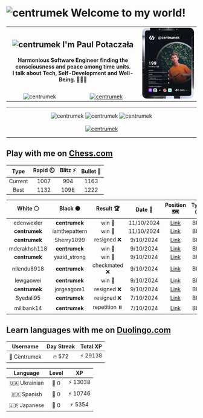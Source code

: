 <h1>
  <img
    src="https://emojis.slackmojis.com/emojis/images/1531849430/4246/blob-sunglasses.gif"
    width="30"
    alt="centrumek"
  />
  Welcome to my world!
</h1>

<table>
  <tbody>
    <tr>
      <td align="center" width="70%" colspan="2">
        <h2>
          <img
            src="https://raw.githubusercontent.com/MartinHeinz/MartinHeinz/master/wave.gif"
            width="30px"
            alt="centrumek"
          />
          I'm Paul Potaczała
        </h2>
        <h4>
          Harmonious Software Engineer finding the consciousness and peace among time units.
          <br/>
          I talk about Tech, Self-Development and Well-Being. 🌿🧘🚀
        </h4>
      </td>
      <td width="30%" rowspan="2">
        <a href="https://app.daily.dev/centrumek">
          <img
            src="./devcard.svg"
            alt="centrumek"
          />
        </a>
      </td>
    </tr>
    <tr align="center">
      <td>
        <img
          src="https://komarev.com/ghpvc/?username=centrumek&label=visitors&color=0e75b6&style=flat"
          alt="centrumek"
        >
      </td>
      <td>
        <a href="https://stackoverflow.com/users/14496012/centrumek">
          <img
            src="https://stackoverflow.com/users/flair/14496012.png?theme=dark"
            alt="centrumek"
          >
        </a>
      </td>
    </tr>
  </tbody>
</table>

---
<div align="center">
  <img 
    src="https://github-readme-stats.vercel.app/api?username=centrumek&show_icons=true&count_private=true&theme=dark&hide_border=true&hide=issues,contribs&bg_color=00000000"
    alt="centrumek"
  />
  <img
    src="https://github-readme-stats.vercel.app/api/top-langs/?username=centrumek&layout=compact&hide_border=true&theme=dark&bg_color=00000000&langs_count=6&exclude_repo=air-statistic-app"
    alt="centrumek"
  />
  <img 
    src="https://github-readme-streak-stats.herokuapp.com?user=centrumek&theme=dark&hide_border=true&background=FFFFFF00"
    alt="centrumek"
  />
  <br/>
  <br/>
  <a href="https://www.buymeacoffee.com/centrumek">
    <img
      src="https://cdn.buymeacoffee.com/buttons/v2/default-orange.png"
      height="50"
      width="210"
      alt="centrumek"
    />
  </a>
</div>

---

## Play with me on [Chess.com](https://www.chess.com/member/centrumek)

<div align="center">
<!--START_SECTION:chessStats-->
<!-- Automatically generated with https://github.com/Balastrong/chess-stats-action -->

| Type | Rapid ⏲️ | Blitz ⚡ | Bullet 🔫 |
|:---:|:---:|:---:|:---:|
| Current | 1007 | 904 | 1163 |
| Best | 1132 | 1098 | 1222 |

| White ⚪ | Black ⚫ | Result 🏆 | Date 📅 | Position 🗺️ | Type 🕕 |
|:---:|:---:|:---:|:---:|:---:|:---:|
| edenwexler | **centrumek** | win 🥇 | 11/10/2024 | <a href="http://www.ee.unb.ca/cgi-bin/tervo/fen.pl?select=8/3nk3/p1Qp4/B1pPp3/5p2/3P1Pp1/PP4Kr/2R2R1r w - -">Link</a> | Blitz |
| **centrumek** | iamthepattern | win 🥇 | 11/10/2024 | <a href="http://www.ee.unb.ca/cgi-bin/tervo/fen.pl?select=rnbqkbnr/ppN2ppp/4p3/3p4/3P4/4P3/PP1B1PPP/2RQKBNR b Kkq -">Link</a> | Blitz |
| **centrumek** | Sherry1099 | resigned ❌ | 9/10/2024 | <a href="http://www.ee.unb.ca/cgi-bin/tervo/fen.pl?select=r3kb1r/p4ppp/2p2n2/8/8/1Pq5/P3KPPP/1RBR4 b kq -">Link</a> | Blitz |
| mderakhsh118 | **centrumek** | win 🥇 | 9/10/2024 | <a href="http://www.ee.unb.ca/cgi-bin/tervo/fen.pl?select=6n1/p2p4/1p3kP1/2p4b/4r2N/8/PP3K2/6R1 w - -">Link</a> | Blitz |
| **centrumek** | yazid_strong | win 🥇 | 9/10/2024 | <a href="http://www.ee.unb.ca/cgi-bin/tervo/fen.pl?select=2k4Q/1qr2p2/1p2b3/pB6/4P2p/5P2/5KPP/1R2R3 b - -">Link</a> | Blitz |
| nilendu8918 | **centrumek** | checkmated ❌ | 9/10/2024 | <a href="http://www.ee.unb.ca/cgi-bin/tervo/fen.pl?select=8/8/8/k1K5/8/8/8/R7 b - -">Link</a> | Blitz |
| lewgaowei | **centrumek** | win 🥇 | 9/10/2024 | <a href="http://www.ee.unb.ca/cgi-bin/tervo/fen.pl?select=5Q2/8/1p6/p1pBk3/2P5/6K1/8/8 w - -">Link</a> | Blitz |
| **centrumek** | jorgeagom1 | resigned ❌ | 9/10/2024 | <a href="http://www.ee.unb.ca/cgi-bin/tervo/fen.pl?select=r1b1kb1r/ppp2ppp/5n2/4p3/2Pn4/1P1PBP2/P2N2PP/3K1BNR w kq -">Link</a> | Blitz |
| Syedali95 | **centrumek** | resigned ❌ | 7/10/2024 | <a href="http://www.ee.unb.ca/cgi-bin/tervo/fen.pl?select=8/3Q2p1/5k1p/1B5P/P3r2R/2P5/5KP1/R7 b - -">Link</a> | Blitz |
| millbank14 | **centrumek** | repetition ⏸️ | 7/10/2024 | <a href="http://www.ee.unb.ca/cgi-bin/tervo/fen.pl?select=rn1qr1k1/pp6/2p4Q/3p1p2/4p1p1/2N3B1/PPP2PP1/R3R1K1 w - -">Link</a> | Blitz |

<!--END_SECTION:chessStats-->
</div>

## Learn languages with me on [Duolingo.com](https://www.duolingo.com/profile/Centrumek)

<div align="center">
<!--START_SECTION:duolingoStats-->
<!-- Automatically generated with https://github.com/centrumek/duolingo-readme-stats-->

| Username | Day Streak | Total XP |
|:---:|:---:|:---:|
| 👤 Centrumek | 🔥 572 | ⚡ 29138 |

| Language | Level | XP |
|:---:|:---:|:---:|
| 🇺🇦 Ukrainian | 👑 0 | ⚡ 13038 |
| 🇪🇸 Spanish | 👑 0 | ⚡ 10746 |
| 🇯🇵 Japanese | 👑 0 | ⚡ 5354 |

<!--END_SECTION:duolingoStats-->
</div>
<!--
**centrumek/centrumek** is a ✨ _special_ ✨ repository because its `README.md` (this file) appears on your GitHub profile.

Here are some ideas to get you started:

- 🔭 I’m currently working on ...
- 🌱 I’m currently learning ...
- 👯 I’m looking to collaborate on ...
- 🤔 I’m looking for help with ...
- 💬 Ask me about ...
- 📫 How to reach me: ...
- 😄 Pronouns: ...
- ⚡ Fun fact: ...
-->
